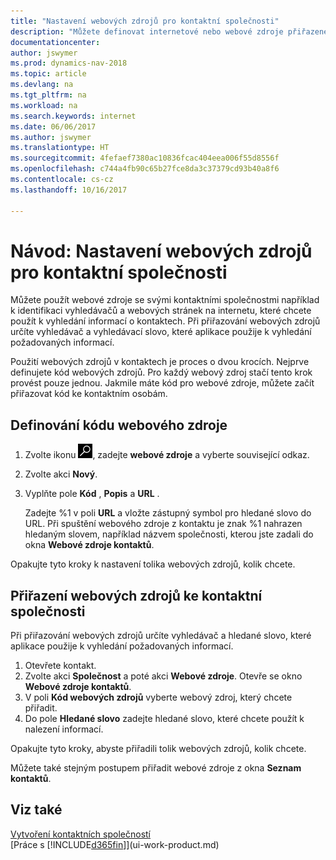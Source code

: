 ```yaml
---
title: "Nastavení webových zdrojů pro kontaktní společnosti"
description: "Můžete definovat internetové nebo webové zdroje přiřazené ke kontaktní společnosti jako pomoc pro identifikaci, informací o kontaktech, které chcete."
documentationcenter: 
author: jswymer
ms.prod: dynamics-nav-2018
ms.topic: article
ms.devlang: na
ms.tgt_pltfrm: na
ms.workload: na
ms.search.keywords: internet
ms.date: 06/06/2017
ms.author: jswymer
ms.translationtype: HT
ms.sourcegitcommit: 4fefaef7380ac10836fcac404eea006f55d8556f
ms.openlocfilehash: c744a4fb90c65b27fce8da3c37379cd93b40a8f6
ms.contentlocale: cs-cz
ms.lasthandoff: 10/16/2017

---
```

# <a name="how-to-set-up-web-sources-for-contact-companies"></a>Návod: Nastavení webových zdrojů pro kontaktní společnosti
Můžete použít webové zdroje se svými kontaktními společnostmi například k identifikaci vyhledávačů a webových stránek na internetu, které chcete použít k vyhledání informací o kontaktech. Při přiřazování webových zdrojů určíte vyhledávač a vyhledávací slovo, které aplikace použije k vyhledání požadovaných informací.

Použití webových zdrojů v kontaktech je proces o dvou krocích. Nejprve definujete kód webových zdrojů. Pro každý webový zdroj stačí tento krok provést pouze jednou. Jakmile máte kód pro webové zdroje, můžete začít přiřazovat kód ke kontaktním osobám.

## <a name="to-define-a-web-source-code"></a>Definování kódu webového zdroje
1. Zvolte ikonu ![Vyhledat stránku nebo sestavu](media/ui-search/search_small.png "Ikona Vyhledat stránku nebo sestavu"), zadejte **webové zdroje** a vyberte související odkaz.
2. Zvolte akci **Nový**.
3. Vyplňte pole **Kód** , **Popis** a **URL** .

    Zadejte %1 v poli **URL** a vložte zástupný symbol pro hledané slovo do URL. Při spuštění webového zdroje z kontaktu je znak %1 nahrazen hledaným slovem, například názvem společnosti, kterou jste zadali do okna **Webové zdroje kontaktů**.

Opakujte tyto kroky k nastavení tolika webových zdrojů, kolik chcete.

## <a name="to-assign-web-sources-to-a-contact-company"></a>Přiřazení webových zdrojů ke kontaktní společnosti
Při přiřazování webových zdrojů určíte vyhledávač a hledané slovo, které aplikace použije k vyhledání požadovaných informací.

1. Otevřete kontakt.
2. Zvolte akci **Společnost** a poté akci **Webové zdroje**. Otevře se okno **Webové zdroje kontaktů**.
3. V poli **Kód webových zdrojů** vyberte webový zdroj, který chcete přiřadit.
4. Do pole **Hledané slovo** zadejte hledané slovo, které chcete použít k nalezení informací.

Opakujte tyto kroky, abyste přiřadili tolik webových zdrojů, kolik chcete.

Můžete také stejným postupem přiřadit webové zdroje z okna **Seznam kontaktů**.

## <a name="see-also"></a>Viz také
[Vytvoření kontaktních společností](marketing-create-contact-companies.md)  
[Práce s [!INCLUDE[d365fin](includes/d365fin_md.md)]](ui-work-product.md)

